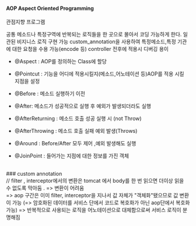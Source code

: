 #### AOP Aspect Oriented Programming
관점지향 프로그램

공통 메소드나 특정구역에 반복되는 로직들을 한 곳으로 몰아서 코딩 가능하게 한다.
일관된 비지니스 로직 구현 가능
custom_annotation을 사용하여 특정메소드,특정 기관에 대한 요청을 수용 가능(encode 등)
controller 전후에 적용시 디버깅 용이

- @Aspect  : AOP를 정의하는 Class에 할당
- @Pointcut :  기능을 어디에 적용시킬지(메소드,어노테이션 등)AOP를 적용 시킬 지점을 설정
- @Before  : 메소드 실행하기 이전
- @After: 메소드가 성공적으로 실행 후 예외가 발생되더라도 실행
- @AfterReturning :  메소드 호출 성공 실행 시 (not Throw)
- @AfterThrowing :  메소드 호출 실패 예외 발생(Throws)
- @Around : Before/After 모두 제어 ,예외 발생해도 실행


- @JoinPoint : 들어가는 지점에 대한 정보를 가진 객체


<br>
### custom annotation 
<br>
// filter , interceptor에서의 변환은 tomcat 에서 body를 한 번 읽으면 더이상 읽을 수 없도록 막아둠 . => 변환이 어려움 <br>
=> aop 구간은 이미 filter, interceptor을 지나서 값 자체가 "객체화"됐으므로 값 변환이 가능 (=> 암호화된 데이터를 서비스 단에서 코드로 복호화가 아닌 aop단에서 복호화 가능)
=> 반복적으로 사용되는 로직을 어노테이션으로 대체함으로써 서비스 로직이 분명해짐
